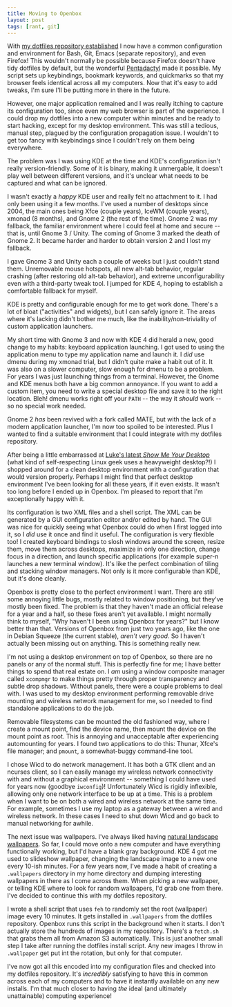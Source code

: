```yaml
---
title: Moving to Openbox
layout: post
tags: [rant, git]
---
```


With [my dotfiles repository established](/blog/2012/06/23/) I now
have a common configuration and environment for Bash, Git, Emacs
(separate repository), and even Firefox! This wouldn't normally be
possible because Firefox doesn't have tidy dotfiles by default, but
the wonderful [Pentadactyl](/blog/2009/04/03/) made it possible. My
script sets up keybindings, bookmark keywords, and quickmarks so that
my browser feels identical across all my computers. Now that it's easy
to add tweaks, I'm sure I'll be putting more in there in the future.

However, one major application remained and I was really itching to
capture its configuration too, since even my web browser is part of
the experience. I could drop my dotfiles into a new computer within
minutes and be ready to start hacking, except for my desktop
environment. This was still a tedious, manual step, plagued by the
configuration propagation issue. I wouldn't to get too fancy with
keybindings since I couldn't rely on them being everywhere.

The problem was I was using KDE at the time and KDE's configuration
isn't really version-friendly. Some of it is binary, making it
unmergable, it doesn't play well between different versions, and it's
unclear what needs to be captured and what can be ignored.

I wasn't exactly a *happy* KDE user and really felt no attachment to
it. I had only been using it a few months. I've used a number of
desktops since 2004, the main ones being Xfce (couple years), IceWM
(couple years), xmonad (8 months), and Gnome 2 (the rest of the
time). Gnome 2 was my fallback, the familiar environment where I could
feel at home and secure -- that is, until Gnome 3 / Unity. The coming
of Gnome 3 marked the death of Gnome 2. It became harder and harder to
obtain version 2 and I lost my fallback.

I gave Gnome 3 and Unity each a couple of weeks but I just couldn't
stand them. Unremovable mouse hotspots, all new alt-tab behavior,
regular crashing (after restoring old alt-tab behavior), and extreme
unconfigurability even with a third-party tweak tool. I jumped for KDE
4, hoping to establish a comfortable fallback for myself.

KDE is pretty and configurable enough for me to get work done. There's
a lot of bloat ("activities" and widgets), but I can safely ignore
it. The areas where it's lacking didn't bother me much, like the
inability/non-triviality of custom application launchers.

My short time with Gnome 3 and now with KDE 4 did herald a new, good
change to my habits: keyboard application launching. I got used to
using the application menu to type my application name and launch
it. I *did* use dmenu during my xmonad trial, but I didn't quite make
a habit out of it. It was also on a slower computer, slow enough for
dmenu to be a problem. For years I was just launching things from a
terminal. However, the Gnome and KDE menus both have a big common
annoyance. If you want to add a custom item, you need to write a
special desktop file and save it to the right location. Bleh! dmenu
works right off your `PATH` -- the way it *should* work -- so no
special work needed.

Gnome 2 *has* been revived with a fork called MATE, but with the lack
of a modern application launcher, I'm now too spoiled to be
interested. Plus I wanted to find a suitable environment that I could
integrate with my dotfiles repository.

After being a little embarrassed at
[Luke's latest *Show Me Your Desktop*](http://www.terminally-incoherent.com/blog/2012/05/18/show-me-your-desktop-4/)
(what kind of self-respecting Linux geek uses a heavyweight desktop?!)
I shopped around for a clean desktop environment with a configuration
that would version properly. Perhaps I might find that perfect desktop
environment I've been looking for all these years, if it even
exists. It wasn't too long before I ended up in Openbox. I'm pleased
to report that I'm exceptionally happy with it.

Its configuration is two XML files and a shell script. The XML can be
generated by a GUI configuration editor and/or edited by hand. The GUI
was nice for quickly seeing what Openbox could do when I first logged
into it, so I *did* use it once and find it useful. The configuration
is very flexible too! I created keyboard bindings to slosh windows
around the screen, resize them, move them across desktops, maximize in
only one direction, change focus in a direction, and launch specific
applications (for example super-n launches a new terminal
window). It's like the perfect combination of tiling and stacking
window managers. Not only is it more configurable than KDE, but it's
done cleanly.

Openbox is pretty close to the perfect environment I want. There are
still some annoying little bugs, mostly related to window positioning,
but they've mostly been fixed. The problem is that they haven't made
an official release for a year and a half, so these fixes aren't yet
available. I might normally think to myself, "Why haven't I been using
Openbox for years?" but I know better than that. Versions of Openbox
from just two years ago, like the one in Debian Squeeze (the current
stable), *aren't very good*. So I haven't actually been missing out on
anything. This is something really new.

I'm not using a desktop environment on top of Openbox, so there are no
panels or any of the normal stuff. This is perfectly fine for me; I
have better things to spend that real estate on. I *am* using a window
composite manager called `xcompmgr` to make things pretty through
proper transparency and subtle drop shadows. Without panels, there
were a couple problems to deal with. I was used to my desktop
environment performing removable drive mounting and wireless network
management for me, so I needed to find standalone applications to do
the job.

Removable filesystems can be mounted the old fashioned way, where I
create a mount point, find the device name, then mount the device on
the mount point as root. This is annoying and unacceptable after
experiencing automounting for years. I found two applications to do
this: Thunar, Xfce's file manager; and `pmount`, a somewhat-buggy
command-line tool.

I chose Wicd to do network management. It has both a GTK client and an
ncurses client, so I can easily manage my wireless network
connectivity with and without a graphical environment -- something I
could have used for years now (goodbye `iwconfig`)! Unfortunately Wicd
is rigidly inflexible, allowing only one network interface to be up at
a time. This is a problem when I want to be on both a wired and
wireless network at the same time. For example, sometimes I use my
laptop as a gateway between a wired and wireless network. In these
cases I need to shut down Wicd and go back to manual networking for
awhile.

The next issue was wallpapers. I've always liked having
[natural landscape wallpapers](http://reddit.com/r/EarthPorn). So far,
I could move onto a new computer and have everything functionally
working, but I'd have a blank gray background. KDE 4 got me used to
slideshow wallpaper, changing the landscape image to a new one every
10-ish minutes. For a few years now, I've made a habit of creating a
`.wallpapers` directory in my home directory and dumping interesting
wallpapers in there as I come across them. When picking a new
wallpaper, or telling KDE where to look for random wallpapers, I'd
grab one from there. I've decided to continue this with my dotfiles
repository.

I wrote a shell script that uses `feh` to randomly set the root
(wallpaper) image every 10 minutes. It gets installed in `.wallpapers`
from the dotfiles repository. Openbox runs this script in the
background when it starts. I don't actually store the hundreds of
images in my repository. There's a `fetch.sh` that grabs them all from
Amazon S3 automatically. This is just another small step I take after
running the dotfiles install script. Any new images I throw in
`.wallpaper` get put int the rotation, but only for that computer.

I've now got all this encoded into my configuration files and checked
into my dotfiles repository. It's *incredibly* satisfying to have this
in common across each of my computers and to have it instantly
available on any new installs. I'm that much closer to having *the*
ideal (and ultimately unattainable) computing experience!
